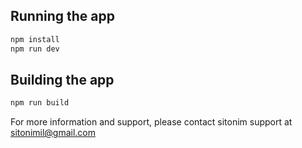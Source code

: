 
## Running the app

```bash
npm install
npm run dev
```

## Building the app

```bash
npm run build
```

For more information and support, please contact sitonim support at sitonimil@gmail.com